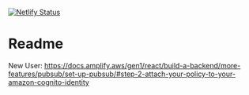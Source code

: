 [![Netlify Status](https://api.netlify.com/api/v1/badges/c63638d2-f8f2-412b-9a80-383f59f6918f/deploy-status)](https://app.netlify.com/sites/water-web-app/deploys)

# Readme

New User:
<https://docs.amplify.aws/gen1/react/build-a-backend/more-features/pubsub/set-up-pubsub/#step-2-attach-your-policy-to-your-amazon-cognito-identity>
